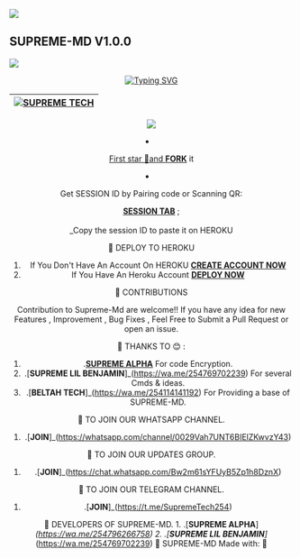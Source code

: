 <a><img src='https://i.imgur.com/LyHic3i.gif'/></a>
## SUPREME-MD V1.0.0 
<a><img src='https://i.imgur.com/LyHic3i.gif'/></a>

<div align="center">
<a href="https://git.io/typing-svg"><img src="https://readme-typing-svg.demolab.com?font=Black+Ops+One&size=50&pause=1000&color=1BAFBAFF&center=true&width=910&height=100&lines=SUPREME+MD;A+WHATSAPP+DEVICE;CREATED+BY+SUPREME+TECH" alt="Typing SVG" /></a>
  </p>
<div align="center">

| [![SUPREME TECH](https://telegra.ph/file/201479b521f3c8c245147.jpg?lenght=50width=50)](https://github.com/Sepreme-Md)|
|----|

<p align="center">
  <a href="#"><img src="http://readme-typing-svg.herokuapp.com?



🔗 SETUP 


1. First star 🌟and [**FORK**](https://github.com/Supreme-Tech-Kenya/Supreme-Md) it

2. Get SESSION ID by Pairing code or Scanning QR: 

   [**SESSION TAB**](https://supresession-c8207054b6c5.herokuapp.com/) ; <br><br>
_Copy the session ID to paste it on HEROKU

🔗 DEPLOY TO HEROKU 
 
1. If You Don't Have An Account On HEROKU  [**CREATE ACCOUNT NOW**](https://id.heroku.com/login) 
2. If You Have An Heroku Account [**DEPLOY NOW**](https://dashboard.heroku.com/new?template=https://github.com/Supreme-Tech-Kenya/Supreme-Md)

🔗 CONTRIBUTIONS

Contribution to Supreme-Md are welcome!! If you have any idea for new Features , Improvement , Bug Fixes , Feel Free to Submit a Pull Request or open an issue.

🔗 THANKS TO 😊 :

 1. .[**SUPREME ALPHA**](https://wa.me/254796266758) For code Encryption. 
 2. .[**SUPREME LIL BENJAMIN**]_(https://wa.me/254769702239) For several Cmds & ideas.
 3. .[**BELTAH TECH**]_(https://wa.me/254114141192) For Providing a base of SUPREME-MD.

🔗 TO JOIN OUR WHATSAPP CHANNEL.
1. .[**JOIN**]_(https://whatsapp.com/channel/0029Vah7UNT6BIElZKwvzY43)

🔗 TO JOIN OUR UPDATES GROUP.
1. .[**JOIN**]_(https://chat.whatsapp.com/Bw2m61sYFUyB5Zp1h8DznX)

🔗 TO JOIN OUR TELEGRAM CHANNEL.
1. .[**JOIN**]_(https://t.me/SupremeTech254)

🔗 DEVELOPERS OF SUPREME-MD.                                                                                                                    1. .[**SUPREME ALPHA**]_(https://wa.me/254796266758)                                                                                            2. .[**SUPREME LIL BENJAMIN**]_(https://wa.me/254769702239)                                                                                                                                                                                                                                                                                                                                                                                     🔗 SUPREME-MD Made with: 🤍
